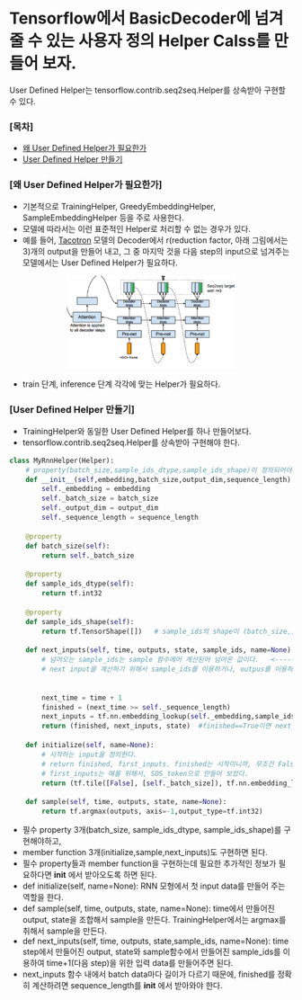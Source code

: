 # Tensorflow에서 BasicDecoder에 넘겨 줄 수 있는 사용자 정의 Helper Calss를 만들어 보자.
User Defined Helper는 tensorflow.contrib.seq2seq.Helper를 상속받아 구현할 수 있다.

### [목차]
* [왜 User Defined Helper가 필요한가](#왜-User-Defined-Helper가-필요한가)
* [User Defined Helper 만들기](#User-Defined-Helper-만들기)

### [왜 User Defined Helper가 필요한가]
* 기본적으로 TrainingHelper, GreedyEmbeddingHelper, SampleEmbeddingHelper 등을 주로 사용한다.
* 모델에 따라서는 이런 표준적인 Helper로 처리할 수 없는 경우가 있다. 
* 예를 들어, [Tacotron](https://arxiv.org/abs/1703.10135) 모델의 Decoder에서 r(reduction factor, 아래 그림에서는 3)개의 output을 만들어 내고, 그 중 마지막 것을 다음 step의 input으로 넘겨주는 모델에서는 User Defined Helper가 필요하다.
<p align="center"><img width="300" src="tacotron-decoder.png" />  </p>

* train 단계, inference 단계 각각에 맞는 Helper가 필요하다.

### [User Defined Helper 만들기]
* TrainingHelper와 동일한 User Defined Helper를 하나 만들어보다.
* tensorflow.contrib.seq2seq.Helper를 상속받아 구현해야 한다.

```python
class MyRnnHelper(Helper):
    # property(batch_size,sample_ids_dtype,sample_ids_shape)이 정의되어야 하고, initialize,sample,next_inputs이 정의되어야 한다.
    def __init__(self,embedding,batch_size,output_dim,sequence_length):
        self._embedding = embedding
        self._batch_size = batch_size
        self._output_dim = output_dim
        self._sequence_length = sequence_length

    @property
    def batch_size(self):
        return self._batch_size

    @property
    def sample_ids_dtype(self):
        return tf.int32

    @property
    def sample_ids_shape(self):
        return tf.TensorShape([])   # sample_ids의 shape이 (batch_size,) 이므로, batch_size를 제외하면, "[]"이 된다.

    def next_inputs(self, time, outputs, state, sample_ids, name=None):   # time+1을 위한 input을 만든다., outputs,state,sample_ids는 time step에서의 결과이다.
        # 넘어오는 sample_ids는 sample 함수에어 계산된어 넘어온 값이다.   <----- 이런 계산은 BasicDecoder의 'step' 함수에서 이루어 진다.
        # next input을 계산하기 위해서 sample_ids를 이용하거나, outpus를 이용하거나 선택하면 된다.
        
        
        next_time = time + 1
        finished = (next_time >= self._sequence_length)
        next_inputs = tf.nn.embedding_lookup(self._embedding,sample_ids)
        return (finished, next_inputs, state)  #finished==True이면 next_inputs,state는 의미가 없다.

    def initialize(self, name=None):
        # 시작하는 input을 정의한다.
        # return finished, first_inputs. finished는 시작이니까, 무조건 False
        # first_inputs는 예를 위해서, SOS_token으로 만들어 보았다.
        return (tf.tile([False], [self._batch_size]), tf.nn.embedding_lookup(self._embedding,tf.tile([SOS_token], [self._batch_size])))  

    def sample(self, time, outputs, state, name=None):
        return tf.argmax(outputs, axis=-1,output_type=tf.int32)
```

* 필수 property 3개(batch_size, sample_ids_dtype, sample_ids_shape)를 구현해야하고,
* member function 3개(initialize,sample,next_inputs)도 구현하면 된다.
* 필수 property들과 member function을 구현하는데 필요한 추가적인 정보가 필요하다면 __init__ 에서 받아오도록 하면 된다.
* def initialize(self, name=None): RNN 모형에서 첫 input data를 만들어 주는 역할을 한다.
*  def sample(self, time, outputs, state, name=None): time에서 만들어진 output, state을 조합해서 sample을 만든다. TrainingHelper에서는 argmax를 취해서 sample을 만든다.
* def next_inputs(self, time, outputs, state,sample_ids, name=None): time step에서 만들어진 output, state와 sample함수에서 만들어진 sample_ids를 이용하여 time+1(다음 step)을 위한 입력 data를 만들어주면 된다.
* next_inputs 함수 내에서 batch data마다 길이가 다르기 때문에, finished를 정확히 계산하려면 sequence_length를 __init__ 에서 받아와야 한다.

